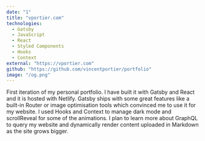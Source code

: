 ```yaml
---
date: "1"
title: "vportier.com"
technologies:
  - Gatsby
  - JavaScript
  - React
  - Styled Components
  - Hooks
  - Context
external: "https://vportier.com"
github: "https://github.com/vincentportier/portfolio"
image: "/og.png"
---
```


First iteration of my personal portfolio. I have built it with Gatsby and React and it is hosted with Netlify. Gatsby ships with some great features like a built-in Router or image optimisation tools which convinced me to use it for my website. I used Hooks and Context to manage dark mode and scrollReveal for some of the animations. I plan to learn more about GraphQL to query my website and dynamically render content uploaded in Markdown as the site grows bigger.
